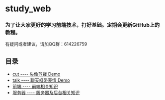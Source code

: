 # study_web

### 为了让大家更好的学习前端技术，打好基础。定期会更新GitHub上的教程。

有疑问或者建议，请加QQ群：614226759

## 目录

- [cut ---- 头像剪裁 Demo](tree/master/cut)
- [talk ---- 聊天框带表情 Demo](./tree/master/talk)
- [前端 ---- 前端相关知识](./tree/master/前端)
- [服务器 ---- 服务器及后台相关知识](./tree/master/服务器)